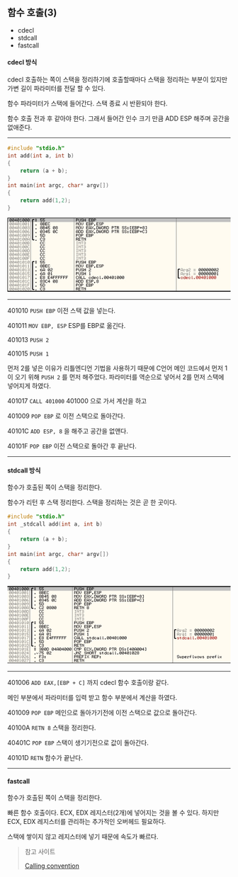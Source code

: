 ## 함수 호출(3)

- cdecl
- stdcall
- fastcall



#### cdecl 방식

cdecl 호출하는 쪽이 스택을 정리하기에 호출할때마다 스택을 정리하는 부분이 있지만 가변 길이 파라미터를 전달 할 수 있다.

함수 파라미터가 스택에 들어간다. 스택 종료 시 반환되야 한다.

함수 호출 전과 후 같아야 한다. 그래서 들어간 인수 크기 만큼  ADD ESP 해주며 공간을 없애준다.

---

```c
#include "stdio.h"
int add(int a, int b)
{
    return (a + b);
}
int main(int argc, char* argv[])
{
    return add(1,2);
}
```

![calling1](https://raw.githubusercontent.com/sosouni14/image_server/main/image_rev/calling1.PNG)

---

401010 `PUSH EBP` 이전 스택 값을 넣는다.

401011 `MOV EBP, ESP` ESP를 EBP로 옮긴다.

401013 `PUSH 2`

401015 `PUSH 1`

먼저 2를 넣은 이유가 리틀엔디언 기법을 사용하기 때문에 C언어 메인 코드에서 먼저 1이 오기 위해 `PUSH 2` 를 먼저 해주었다. 파라미터를 역순으로 넣어서 2를 먼저 스택에 넣어지게 하였다.

401017 `CALL 401000` 401000 으로 가서 계산을 하고

401009 `POP EBP` 로 이전 스택으로 돌아간다.

40101C `ADD ESP, 8` 을 해주고 공간을 없앤다.

40101F `POP EBP` 이전 스택으로 돌아간 후 끝난다.

---

#### stdcall 방식

함수가 호출된 쪽이 스택을 정리한다.

함수가 리턴 후 스택 정리한다. 스택을 정리하는 것은 곧 한 곳이다.

```c
#include "stdio.h"
int _stdcall add(int a, int b)
{
    return (a + b);
}
int main(int argc, char* argv[])
{
    return add(1,2);
}
```

![calling2](https://raw.githubusercontent.com/sosouni14/image_server/main/image_rev/calling2.PNG)

---

401006 `ADD EAX,[EBP + C]` 까지 cdecl 함수 호출이랑 같다.

메인 부분에서 파라미터를 입력 받고 함수 부분에서 계산을 하였다.

401009 `POP EBP` 메인으로 돌아가기전에 이전 스택으로 값으로 돌아간다.

40100A `RETN 8` 스택을 정리한다.



40401C `POP EBP` 스택이 생기기전으로 값이 돌아간다.

40101D `RETN` 함수가 끝난다.

---

#### fastcall

함수가 호출된 쪽이 스택을 정리한다.

빠른 함수 호출이다. ECX, EDX 레지스터(2개)에 넣어지는 것을 볼 수 있다. 하지만 ECX, EDX 레지스터를 관리하는 추가적인 오버헤드 필요하다.

스택에 쌓이지 않고 레지스터에 넣기 때문에 속도가 빠르다.





> 참고 사이트
>
> [Calling convention](https://blog.naver.com/hungjaksm/40201523286)